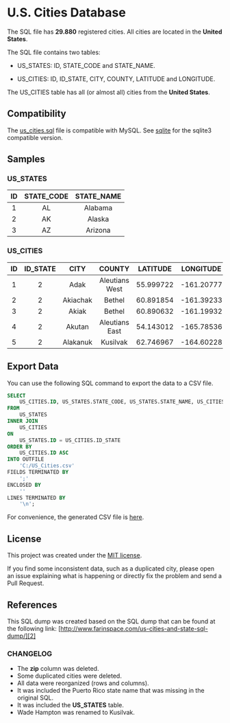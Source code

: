 # U.S. Cities Database

The SQL file has **29.880** registered cities. All cities are located in the **United States**.

The SQL file contains two tables:

 - US_STATES: ID, STATE_CODE and STATE_NAME.

 - US_CITIES: ID, ID_STATE, CITY, COUNTY, LATITUDE and LONGITUDE.

The US_CITIES table has all (or almost all) cities from the **United States**.

## Compatibility
The [us_cities.sql](./us_cities.sql) file is compatible with MySQL. See [sqlite](./sqlite) for the sqlite3 compatible version.
## Samples

### US_STATES

| ID | STATE_CODE | STATE_NAME |
|:--:|:----------:|:----------:|
|  1 |     AL     |   Alabama  |
|  2 |     AK     |   Alaska   |
|  3 |     AZ     |   Arizona  |

### US_CITIES

| ID | ID_STATE |      CITY      |      COUNTY      | LATITUDE  | LONGITUDE  |
|:--:|:--------:|:--------------:|:----------------:|:---------:|:----------:|
|  1 |    2     |      Adak      |  Aleutians West  | 55.999722 | -161.20777 |
|  2 |    2     |    Akiachak    |      Bethel      | 60.891854 | -161.39233 |
|  3 |    2     |     Akiak      |      Bethel      | 60.890632 | -161.19932 |
|  4 |    2     |     Akutan     |  Aleutians East  | 54.143012 | -165.78536 |
|  5 |    2     |    Alakanuk    |     Kusilvak     | 62.746967 | -164.60228 |


## Export Data

You can use the following SQL command to export the data to a CSV file.

``` sql
SELECT
	US_CITIES.ID, US_STATES.STATE_CODE, US_STATES.STATE_NAME, US_CITIES.CITY, US_CITIES.COUNTY, US_CITIES.LATITUDE, US_CITIES.LONGITUDE
FROM
	US_STATES
INNER JOIN
	US_CITIES
ON
	US_STATES.ID = US_CITIES.ID_STATE
ORDER BY
	US_CITIES.ID ASC
INTO OUTFILE
	'C:/US_Cities.csv'
FIELDS TERMINATED BY
	';'
ENCLOSED BY
	''
LINES TERMINATED BY
	'\n';
```
For convenience, the generated CSV file is [here](./csv/us_cities.csv).

## License

This project was created under the [MIT license][1].

If you find some inconsistent data, such as a duplicated city, please open an issue explaining what is happening or directly fix the problem and send a Pull Request.

## References

This SQL dump was created based on the SQL dump that can be found at the following link:
[http://www.farinspace.com/us-cities-and-state-sql-dump/][2]

### CHANGELOG

 - The **zip** column was deleted.
 - Some duplicated cities were deleted.
 - All data were reorganized (rows and columns).
 - It was included the Puerto Rico state name that was missing in the original SQL.
 - It was included the **US_STATES** table.
 - Wade Hampton was renamed to Kusilvak.

  [1]: LICENSE
  [2]: http://www.farinspace.com/us-cities-and-state-sql-dump/
